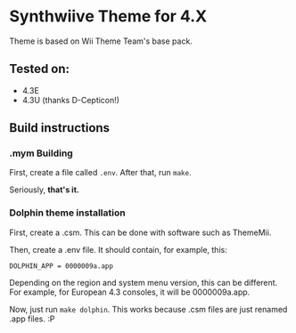 # Synthwiive Theme for 4.X

Theme is based on Wii Theme Team's base pack.

## Tested on:
* 4.3E
* 4.3U (thanks D-Cepticon!)

## Build instructions
### .mym Building
First, create a file called `.env`. After that, run `make`.

Seriously, **that's it.**
### Dolphin theme installation
First, create a .csm. This can be done with software such as ThemeMii.

Then, create a .env file. It should contain, for example, this:
```
DOLPHIN_APP = 0000009a.app
```
Depending on the region and system menu version, this can be different. For example, for European 4.3 consoles, it will be 0000009a.app.

Now, just run `make dolphin`. This works because .csm files are just renamed .app files. :P
